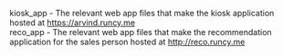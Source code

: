 kiosk_app - The relevant web app files that make the kiosk application hosted at https://arvind.runcy.me
<br/>
reco_app - The relevant web app files that make the recommendation application for the sales person hosted at http://reco.runcy.me
